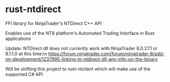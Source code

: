 # rust-ntdirect
FFI library for NinjaTrader's NTDirect C++ API

Enables use of the NT8 platform's Automated Trading Interface in Rust applications

Update: NTDirect.dll does not currently work with NinjaTrader 8.0.27.1 or 8.1.1.0 at this time:\n
https://forum.ninjatrader.com/forum/ninjatrader-8/add-on-development/1237995-linking-to-ntdirect-dll-any-info-on-the-binary

Will be shifting this project to rust-ntclient which will make use of the supported C# API

